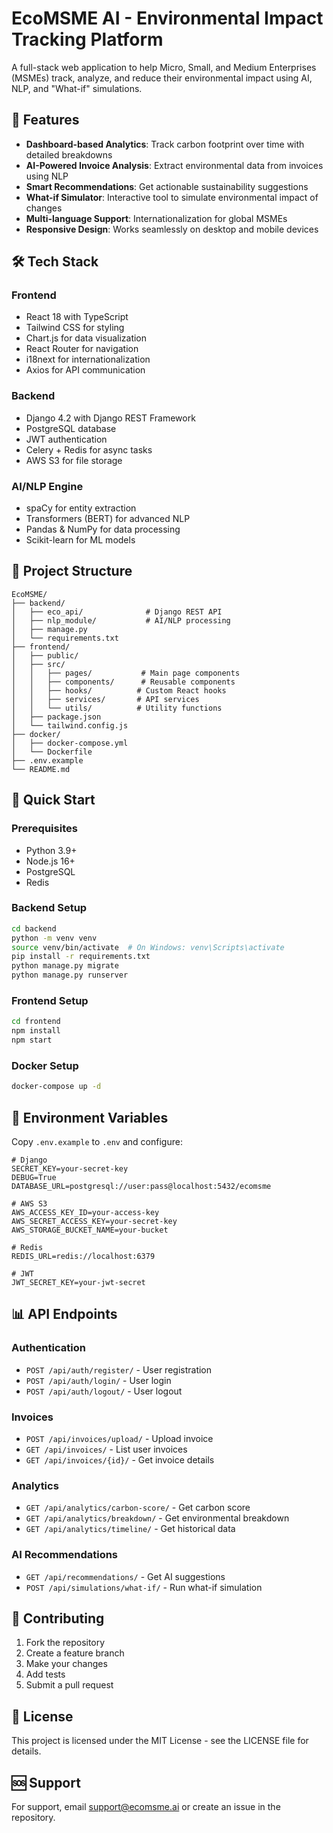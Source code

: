 # EcoMSME AI - Environmental Impact Tracking Platform

A full-stack web application to help Micro, Small, and Medium Enterprises (MSMEs) track, analyze, and reduce their environmental impact using AI, NLP, and "What-if" simulations.

## 🚀 Features

- **Dashboard-based Analytics**: Track carbon footprint over time with detailed breakdowns
- **AI-Powered Invoice Analysis**: Extract environmental data from invoices using NLP
- **Smart Recommendations**: Get actionable sustainability suggestions
- **What-if Simulator**: Interactive tool to simulate environmental impact of changes
- **Multi-language Support**: Internationalization for global MSMEs
- **Responsive Design**: Works seamlessly on desktop and mobile devices

## 🛠️ Tech Stack

### Frontend
- React 18 with TypeScript
- Tailwind CSS for styling
- Chart.js for data visualization
- React Router for navigation
- i18next for internationalization
- Axios for API communication

### Backend
- Django 4.2 with Django REST Framework
- PostgreSQL database
- JWT authentication
- Celery + Redis for async tasks
- AWS S3 for file storage

### AI/NLP Engine
- spaCy for entity extraction
- Transformers (BERT) for advanced NLP
- Pandas & NumPy for data processing
- Scikit-learn for ML models

## 📁 Project Structure

```
EcoMSME/
├── backend/
│   ├── eco_api/              # Django REST API
│   ├── nlp_module/           # AI/NLP processing
│   ├── manage.py
│   └── requirements.txt
├── frontend/
│   ├── public/
│   ├── src/
│   │   ├── pages/           # Main page components
│   │   ├── components/      # Reusable components
│   │   ├── hooks/          # Custom React hooks
│   │   ├── services/       # API services
│   │   └── utils/          # Utility functions
│   ├── package.json
│   └── tailwind.config.js
├── docker/
│   ├── docker-compose.yml
│   └── Dockerfile
├── .env.example
└── README.md
```

## 🚀 Quick Start

### Prerequisites
- Python 3.9+
- Node.js 16+
- PostgreSQL
- Redis

### Backend Setup
```bash
cd backend
python -m venv venv
source venv/bin/activate  # On Windows: venv\Scripts\activate
pip install -r requirements.txt
python manage.py migrate
python manage.py runserver
```

### Frontend Setup
```bash
cd frontend
npm install
npm start
```

### Docker Setup
```bash
docker-compose up -d
```

## 🔧 Environment Variables

Copy `.env.example` to `.env` and configure:

```env
# Django
SECRET_KEY=your-secret-key
DEBUG=True
DATABASE_URL=postgresql://user:pass@localhost:5432/ecomsme

# AWS S3
AWS_ACCESS_KEY_ID=your-access-key
AWS_SECRET_ACCESS_KEY=your-secret-key
AWS_STORAGE_BUCKET_NAME=your-bucket

# Redis
REDIS_URL=redis://localhost:6379

# JWT
JWT_SECRET_KEY=your-jwt-secret
```

## 📊 API Endpoints

### Authentication
- `POST /api/auth/register/` - User registration
- `POST /api/auth/login/` - User login
- `POST /api/auth/logout/` - User logout

### Invoices
- `POST /api/invoices/upload/` - Upload invoice
- `GET /api/invoices/` - List user invoices
- `GET /api/invoices/{id}/` - Get invoice details

### Analytics
- `GET /api/analytics/carbon-score/` - Get carbon score
- `GET /api/analytics/breakdown/` - Get environmental breakdown
- `GET /api/analytics/timeline/` - Get historical data

### AI Recommendations
- `GET /api/recommendations/` - Get AI suggestions
- `POST /api/simulations/what-if/` - Run what-if simulation

## 🤝 Contributing

1. Fork the repository
2. Create a feature branch
3. Make your changes
4. Add tests
5. Submit a pull request

## 📄 License

This project is licensed under the MIT License - see the LICENSE file for details.

## 🆘 Support

For support, email support@ecomsme.ai or create an issue in the repository. 